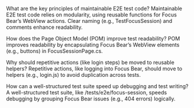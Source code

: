 What are the key principles of maintainable E2E test code?
Maintainable E2E test code relies on modularity, using reusable functions for Focus Bear’s WebView actions. Clear naming (e.g., TestFocusSession) and comments enhance readability.

How does the Page Object Model (POM) improve test readability?
POM improves readability by encapsulating Focus Bear’s WebView elements (e.g., buttons) in FocusSessionPage.cs.

Why should repetitive actions (like login steps) be moved to reusable helpers?
Repetitive actions, like logging into Focus Bear, should move to helpers (e.g., login.js) to avoid duplication across tests.

How can a well-structured test suite speed up debugging and test writing?
A well-structured test suite, like /tests/e2e/focus-session, speeds debugging by grouping Focus Bear issues (e.g., 404 errors) logically.